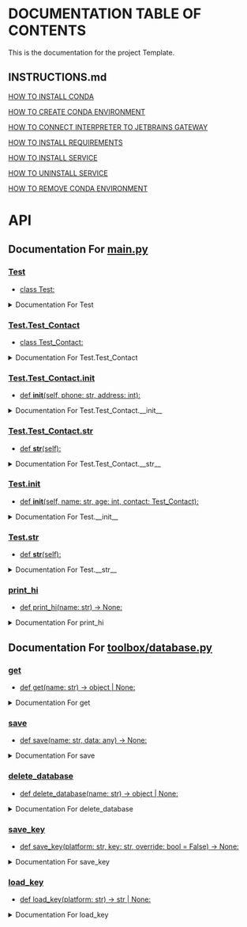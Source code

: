 # DOCUMENTATION TABLE OF CONTENTS #

This is the documentation for the project Template.

## INSTRUCTIONS.md ##

[HOW TO INSTALL CONDA](/docs/INSTRUCTIONS.md#how-to-install-conda)

[HOW TO CREATE CONDA ENVIRONMENT](/docs/INSTRUCTIONS.md#how-to-create-conda-environment)

[HOW TO CONNECT INTERPRETER TO JETBRAINS GATEWAY](/docs/INSTRUCTIONS.md#how-to-connect-interpreter-to-jetbrains-gateway)

[HOW TO INSTALL REQUIREMENTS](/docs/INSTRUCTIONS.md#how-to-install-requirements)

[HOW TO INSTALL SERVICE](/docs/INSTRUCTIONS.md#how-to-install-service)

[HOW TO UNINSTALL SERVICE](/docs/INSTRUCTIONS.md#how-to-uninstall-service)

[HOW TO REMOVE CONDA ENVIRONMENT](/docs/INSTRUCTIONS.md#how-to-remove-conda-environment)

# API #

## Documentation For [main.py](/docs/MAIN.md) ##

### [Test](/docs/MAIN.md#test) ###

- [class Test:](./../main.py#L5) 

<details><summary>Documentation For Test</summary><br>Notes

```python
    This is a test class, it is used to test the documentation generator
```

Examples

```python
    test_contact = Test.Test_Contact("123-456-7890", 1234)
    test_object = Test("Bill", 20, test_contact)
    print(test_object)
```

References

```python
    No Links
```

</details>

### [Test.Test_Contact](/docs/MAIN.md#testtest_contact) ###

- [class Test_Contact:](./../main.py#L21) 

<details><summary>Documentation For Test.Test_Contact</summary><br>Notes

```python
        This is a test class, it is used to test the documentation generator
```

Examples

```python
        test_contact = Test.Test_Contact("123-456-7890", 1234)
        print(test_contact)
```

References

```python
        No Links
```

</details>

### [Test.Test_Contact.__init__](/docs/MAIN.md#testtest_contact__init__) ###

- [def __init__(self, phone: str, address: int):](./../main.py#L37) 

<details><summary>Documentation For Test.Test_Contact.__init__</summary><br>Notes

```python
            This function is called when the object is created
```

Parameters

```python
            phone : str
                The phone number of the person to greet
            address : int
                The address of the person to greet
```

Returns

```python
            None
                This function does not return anything
```

Examples

```python
            address_object = Test.Test_Contact("123-456-7890", 1234)
```

References

```python
            No Links
```

</details>

### [Test.Test_Contact.__str__](/docs/MAIN.md#testtest_contact__str__) ###

- [def __str__(self):](./../main.py#L64) 

<details><summary>Documentation For Test.Test_Contact.__str__</summary><br>Notes

```python
            This function is called when the object is printed
```

Parameters

```python
            None
```

Returns

```python
            str
                This function returns a string representation of the object
```

Examples

```python
            address_object = Test.Test_Contact("123-456-7890", 1234)
            print(address_object)
```

References

```python
            No Links
```

</details>

### [Test.__init__](/docs/MAIN.md#test__init__) ###

- [def __init__(self, name: str, age: int, contact: Test_Contact):](./../main.py#L91) 

<details><summary>Documentation For Test.__init__</summary><br>Notes

```python
        This function is called when the object is created
```

Parameters

```python
        name : str
            The name of the person to greet
        age : int
            The age of the person to greet
```

Returns

```python
        None
            This function does not return anything
```

Examples

```python
        test_object = Test("Bill", 20)
```

References

```python
        No Links
```

</details>

### [Test.__str__](/docs/MAIN.md#test__str__) ###

- [def __str__(self):](./../main.py#L120) 

<details><summary>Documentation For Test.__str__</summary><br>Notes

```python
        This function is called when the object is printed
```

Parameters

```python
        None
```

Returns

```python
        str
            This function returns a string representation of the object
```

Examples

```python
        test_object = Test("Bill", 20)
        print(test_object)
```

References

```python
        No Links
```

</details>

### [print_hi](/docs/MAIN.md#print_hi) ###

- [def print_hi(name: str) -> None:](./../main.py#L147) 

<details><summary>Documentation For print_hi</summary><br>Notes

```python
        ello
```

Parameters

```python
        name : str
            The name of the person to greet
```

Returns

```python
        None
            This function does not return anything
```

Examples

```python
        print_hi('PyCharm')
```

References

```python
        https://www.jetbrains.com/help/pycharm/creating-and-running-your-first-python-project.html
```

</details>

## Documentation For [toolbox/database.py](/docs/TOOLBOX-DATABASE.md) ##

### [get](/docs/TOOLBOX-DATABASE.md#get) ###

- [def get(name: str) -> object | None:](./../toolbox/database.py#L9) 

<details><summary>Documentation For get</summary><br>Notes

```python
    This function is used to load objects from the database folder
```

Parameters

```python
    name : str
        The name of the file to be loaded
```

Returns

```python
    object or None
        The object loaded from the file, could be anything
```

Examples

```python
    spreadsheet_data = get('spreadsheet_people')
```

References

```python
    No Links
```

</details>

### [save](/docs/TOOLBOX-DATABASE.md#save) ###

- [def save(name: str, data: any) -> None:](./../toolbox/database.py#L40) 

<details><summary>Documentation For save</summary><br>Notes

```python
    This function is used to save objects to the database folder
```

Parameters

```python
    name : str
        The name of the file to be saved
    data : any
        The data to be saved
```

Returns

```python
    None
        This function does not return anything
```

Examples

```python
    spreadsheet_data = {"People": ["Bill", "Kent", "Steve"], "Ages": [20, 30, 40]}

    save('spreadsheet_people', spreadsheet_data)
```

References

```python
    No Links
```

</details>

### [delete_database](/docs/TOOLBOX-DATABASE.md#delete_database) ###

- [def delete_database(name: str) -> object | None:](./../toolbox/database.py#L75) 

<details><summary>Documentation For delete_database</summary><br>Notes

```python
    This function is used to delete objects from the database folder
```

Parameters

```python
    name : str
        The name of the file to be deleted
```

Returns

```python
    object or None
        The object loaded from the file, could be anything
```

Examples

```python
    spreadsheet_data = {"People": ["Bill", "Kent", "Steve"], "Ages": [20, 30, 40]}

    save('spreadsheet_people', spreadsheet_data)

    delete_database('spreadsheet_people')
```

References

```python
    No Links
```

</details>

### [save_key](/docs/TOOLBOX-DATABASE.md#save_key) ###

- [def save_key(platform: str, key: str, override: bool = False) -> None:](./../toolbox/database.py#L113) 

<details><summary>Documentation For save_key</summary><br>Notes

```python
    This function is used to save keys in a secure location
```

Parameters

```python
    platform: str
        The name of the platform to be saved (e.g. 'google')
    key: str
        The key to be saved (e.g. '<google_api_key>')
    override: bool
        Whether or not to override the key if it already exists
```

Returns

```python
    None
        This function does not return anything
```

Examples

```python
    save_key('google', '<google_api_key>')
```

References

```python
    https://www.nylas.com/blog/making-use-of-environment-variables-in-python/
```

</details>

### [load_key](/docs/TOOLBOX-DATABASE.md#load_key) ###

- [def load_key(platform: str) -> str | None:](./../toolbox/database.py#L148) 

<details><summary>Documentation For load_key</summary><br>Notes

```python
        This function is used to load keys from a secure location
```

Parameters

```python
        platform: str
            The key to be loaded (e.g. '<google_api_key>')
```

Returns

```python
        str or None
            This function returns the key if it exists, otherwise it returns None
```

Examples

```python
        key = load_key('google')
```

References

```python
        https://www.nylas.com/blog/making-use-of-environment-variables-in-python/
```

</details>

